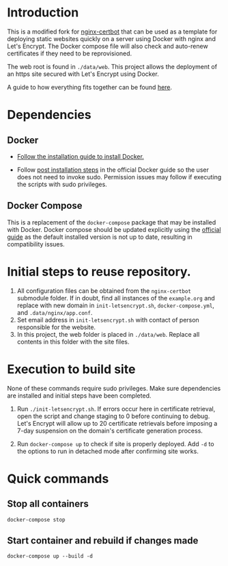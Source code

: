 # Introduction

This is a modified fork for [nginx-certbot](https://github.com/wmnnd/nginx-certbot) that can be used as a template for deploying static websites quickly on a server using Docker with nginx and Let's Encrypt. The Docker compose file will also check and auto-renew certificates if they need to be reprovisioned.

The web root is found in `./data/web`. This project allows the deployment of an https site secured with Let's Encrypt using Docker.

A guide to how everything fits together can be found [here](https://medium.com/@pentacent/nginx-and-lets-encrypt-with-docker-in-less-than-5-minutes-b4b8a60d3a71).

# Dependencies

## Docker

* [Follow the installation guide to install Docker.](https://docs.docker.com/engine/install/)

* Follow [post installation steps](https://docs.docker.com/engine/install/linux-postinstall/) in the official Docker guide so the user does not need to invoke sudo. Permission issues may follow if executing the scripts with sudo privileges.

## Docker Compose

This is a replacement of the `docker-compose` package that may be installed with Docker. Docker compose should be updated explicitly using the [official guide](https://docs.docker.com/compose/install/#alternative-install-options) as the default installed version is not up to date, resulting in compatibility issues.

# Initial steps to reuse repository.

1. All configuration files can be obtained from the `nginx-certbot` submodule folder. If in doubt, find all instances of the `example.org` and replace with new domain in `init-letsencrypt.sh`, `docker-compose.yml`, and `.data/nginx/app.conf`.
2. Set email address in `init-letsencrypt.sh` with contact of person responsible for the website.
3. In this project, the web folder is placed in `./data/web`. Replace all contents in this folder with the site files.

# Execution to build site

None of these commands require sudo privileges. Make sure dependencies are installed and initial steps have been completed.

1. Run `./init-letsencrypt.sh`. If errors occur here in certificate retrieval, open the script and change staging to 0 before continuing to debug. Let's Encrypt will allow up to 20 certificate retrievals before imposing a 7-day suspension on the domain's certificate generation process.

2. Run `docker-compose up` to check if site is properly deployed. Add `-d` to the options to run in detached mode after confirming site works.

# Quick commands

## Stop all containers

`docker-compose stop`

## Start container and rebuild if changes made

`docker-compose up --build -d`
